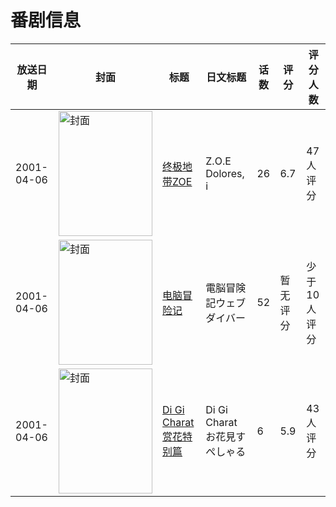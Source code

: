 # 番剧信息

|放送日期|封面|标题|日文标题|话数|评分|评分人数|
|---|---|---|---|---|---|---|
|2001-04-06|<img src="https://lain.bgm.tv/pic/cover/c/56/1a/36882_MYBaa.jpg" alt="封面" style="width:150px;height:200px;object-fit:cover;">|[终极地带ZOE](https://bangumi.tv/subject/36882)|Z.O.E Dolores, i|26|6.7|47人评分|
|2001-04-06|<img src="https://lain.bgm.tv/pic/cover/c/81/7a/37495_LbjgR.jpg" alt="封面" style="width:150px;height:200px;object-fit:cover;">|[电脑冒险记](https://bangumi.tv/subject/37495)|電脳冒険記ウェブダイバー|52|暂无评分|少于10人评分|
|2001-04-06|<img src="https://lain.bgm.tv/pic/cover/c/cf/b6/205297_IPhT6.jpg" alt="封面" style="width:150px;height:200px;object-fit:cover;">|[Di Gi Charat 赏花特别篇](https://bangumi.tv/subject/205297)|Di Gi Charat お花見すぺしゃる|6|5.9|43人评分|
